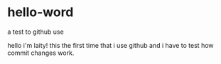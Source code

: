 # hello-word
a test to github use

hello i'm laity! this the first time that i use github and i have to test how commit changes work.
